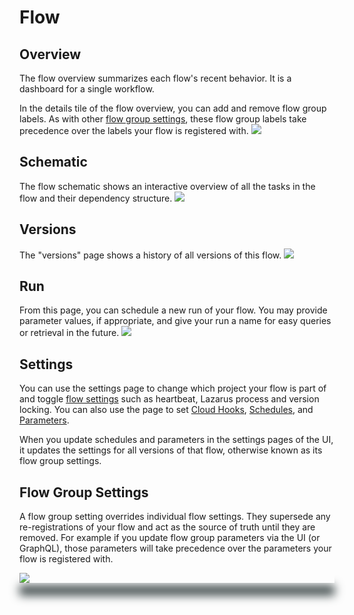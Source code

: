 # Flow

## Overview

The flow overview summarizes each flow's recent behavior. It is a dashboard for a single workflow.

In the details tile of the flow overview, you can add and remove flow group labels.  As with other [flow group settings](https://docs.prefect.io/orchestration/ui/flow.html#flow-group-settings), these flow group labels take precedence over the labels your flow is registered with. 
![](/orchestration/ui/flow-overview.png)

## Schematic

The flow schematic shows an interactive overview of all the tasks in the flow and their dependency structure.
![](/orchestration/ui/flow-schematic.png)

## Versions

The "versions" page shows a history of all versions of this flow.
![](/orchestration/ui/flow-versions.png)

## Run

From this page, you can schedule a new run of your flow. You may provide parameter values, if appropriate, and give your run a name for easy queries or retrieval in the future.
![](/orchestration/ui/flow-run.png)

## Settings

You can use the settings page to change which project your flow is part of and toggle [flow settings](/orchestration/concepts/flows.html#flow-settings) such as heartbeat, Lazarus process and version locking. You can also use the page to set [Cloud Hooks](/orchestration/concepts/cloud_hooks.html), [Schedules](/core/concepts/schedules.html), and [Parameters](core/concepts/parameters.html).  

When you update schedules and parameters in the settings pages of the UI, it updates the settings for all versions of that flow, otherwise known as its flow group settings.

## Flow Group Settings

A flow group setting overrides individual flow settings. They supersede any re-registrations of your flow and act as the source of truth until they are removed. For example if you update flow group parameters via the UI (or GraphQL), those parameters will take precedence over the parameters your flow is registered with. 

<div class="add-shadow">
  <img src="/orchestration/ui/flow-settings.png">
</div>


<style>
.add-shadow  {
    width: 100%;
    height: auto;
    vertical-align: bottom;
    z-index: -1;
    outline: 1;
    box-shadow: 0px 20px 15px #3D4849;
}
</style>
